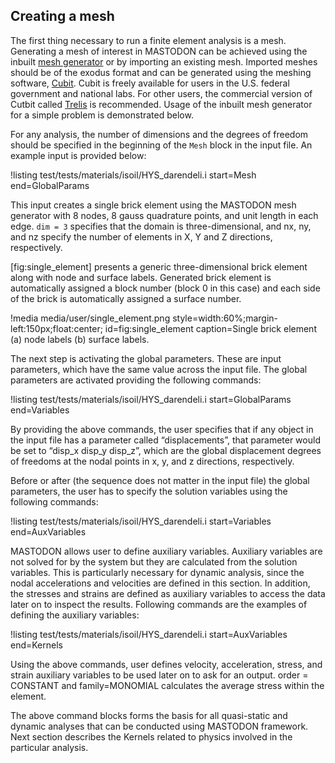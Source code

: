## Creating a mesh

The first thing necessary to run a finite element analysis is a mesh. Generating a mesh of interest in MASTODON can be achieved using the inbuilt [mesh generator](source/mesh/GeneratedMesh.md) or by importing an existing mesh. Imported meshes should be of the exodus format and can be generated using the meshing software, [Cubit](https://cubit.sandia.gov/). Cubit is freely available for users in the U.S. federal government and national labs. For other users, the commercial version of Cutbit called [Trelis](https://www.csimsoft.com/trelis.jsp) is recommended. Usage of the inbuilt mesh generator for a simple problem is demonstrated below.

For any analysis, the number
of dimensions and the degrees of freedom should be specified in the beginning of the `Mesh` block in the input file. An
example input is provided below:

!listing test/tests/materials/isoil/HYS_darendeli.i
         start=Mesh
         end=GlobalParams

This input creates a single brick element using the MASTODON mesh generator with 8 nodes, 8 gauss
quadrature points, and unit length in each edge. `dim = 3` specifies that the domain is three-dimensional, and nx, ny, and nz specify the number of elements in X, Y and Z directions, respectively.

[fig:single_element] presents a generic three-dimensional brick element along with node and surface
labels. Generated brick element is automatically assigned a block number (block 0 in this case) and
each side of the brick is automatically assigned a surface number.

!media media/user/single_element.png
       style=width:60%;margin-left:150px;float:center;
       id=fig:single_element
       caption=Single brick element (a) node labels (b) surface labels.

The next step is activating the global parameters. These are input parameters, which have the same
value across the input file. The global parameters are activated providing the following commands:

!listing test/tests/materials/isoil/HYS_darendeli.i
         start=GlobalParams
         end=Variables

By providing the above commands, the user specifies that if any object in the input file has a
parameter called “displacements”, that parameter would be set to “disp_x disp_y disp_z”, which are
the global displacement degrees of freedoms at the nodal points in x, y, and z directions,
respectively.

Before or after (the sequence does not matter in the input file) the global parameters, the user has
to specify the solution variables using the following commands:

!listing test/tests/materials/isoil/HYS_darendeli.i
         start=Variables end=AuxVariables

MASTODON allows user to define auxiliary variables. Auxiliary variables are not solved for by the
system but they are calculated from the solution variables. This is particularly necessary for
dynamic analysis, since the nodal accelerations and velocities are defined in this section. In
addition, the stresses and strains are defined as auxiliary variables to access the data later on to
inspect the results. Following commands are the examples of defining the auxiliary variables:

!listing test/tests/materials/isoil/HYS_darendeli.i
         start=AuxVariables
         end=Kernels

Using the above commands, user defines velocity, acceleration, stress, and strain auxiliary variables
to be used later on to ask for an output. order = CONSTANT and family=MONOMIAL calculates the average
stress within the element.

The above command blocks forms the basis for all quasi-static and dynamic analyses that can be
conducted using MASTODON framework. Next section describes the Kernels related to physics involved in
the particular analysis.

